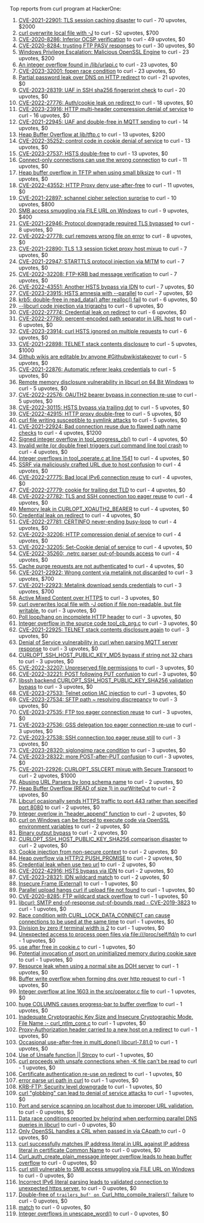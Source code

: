 Top reports from curl program at HackerOne:

1. [CVE-2021-22901: TLS session caching disaster](https://hackerone.com/reports/1180380) to curl - 70 upvotes, $2000
2. [curl overwrite local file with -J](https://hackerone.com/reports/887462) to curl - 52 upvotes, $700
3. [CVE-2020-8286: Inferior OCSP verification](https://hackerone.com/reports/1048457) to curl - 49 upvotes, $0
4. [CVE-2020-8284: trusting FTP PASV responses](https://hackerone.com/reports/1040166) to curl - 30 upvotes, $0
5. [Windows Privilege Escalation: Malicious OpenSSL Engine](https://hackerone.com/reports/608577) to curl - 23 upvotes, $200
6. [An integer overflow found in /lib/urlapi.c](https://hackerone.com/reports/547630) to curl - 23 upvotes, $0
7. [CVE-2023-32001: fopen race condition](https://hackerone.com/reports/2039870) to curl - 23 upvotes, $0
8. [Partial password leak over DNS on HTTP redirect](https://hackerone.com/reports/874778) to curl - 21 upvotes, $0
9. [CVE-2023-28319: UAF in SSH sha256 fingerprint check](https://hackerone.com/reports/1913733) to curl - 20 upvotes, $0
10. [CVE-2022-27776: Auth/cookie leak on redirect ](https://hackerone.com/reports/1547048) to curl - 18 upvotes, $0
11. [CVE-2023-23916: HTTP multi-header compression denial of service](https://hackerone.com/reports/1826048) to curl - 16 upvotes, $0
12. [CVE-2021-22945: UAF and double-free in MQTT sending](https://hackerone.com/reports/1269242) to curl - 14 upvotes, $0
13. [Heap Buffer Overflow at lib/tftp.c](https://hackerone.com/reports/550696) to curl - 13 upvotes, $200
14. [CVE-2022-35252: control code in cookie denial of service](https://hackerone.com/reports/1613943) to curl - 13 upvotes, $0
15. [CVE-2023-27537: HSTS double-free](https://hackerone.com/reports/1897203) to curl - 13 upvotes, $0
16. [Connect-only connections can use the wrong connection](https://hackerone.com/reports/948876) to curl - 11 upvotes, $0
17. [Heap buffer overflow in TFTP when using small blksize](https://hackerone.com/reports/684603) to curl - 11 upvotes, $0
18. [CVE-2022-43552: HTTP Proxy deny use-after-free](https://hackerone.com/reports/1764858) to curl - 11 upvotes, $0
19. [CVE-2021-22897: schannel cipher selection surprise](https://hackerone.com/reports/1172857) to curl - 10 upvotes, $800
20. [SMB access smuggling via FILE URL on Windows](https://hackerone.com/reports/726117) to curl - 9 upvotes, $400
21. [CVE-2021-22946: Protocol downgrade required TLS bypassed](https://hackerone.com/reports/1334111) to curl - 8 upvotes, $0
22. [CVE-2022-27778: curl removes wrong file on error](https://hackerone.com/reports/1553598) to curl - 8 upvotes, $0
23. [CVE-2021-22890: TLS 1.3 session ticket proxy host mixup](https://hackerone.com/reports/1129529) to curl - 7 upvotes, $0
24. [CVE-2021-22947: STARTTLS protocol injection via MITM](https://hackerone.com/reports/1334763) to curl - 7 upvotes, $0
25. [CVE-2022-32208: FTP-KRB bad message verification](https://hackerone.com/reports/1590071) to curl - 7 upvotes, $0
26. [CVE-2022-43551: Another HSTS bypass via IDN](https://hackerone.com/reports/1755083) to curl - 7 upvotes, $0
27. [CVE-2023-23915: HSTS amnesia with --parallel](https://hackerone.com/reports/1814333) to curl - 7 upvotes, $0
28. [krb5: double-free in read_data() after realloc() fail](https://hackerone.com/reports/686823) to curl - 6 upvotes, $0
29. [--libcurl code injection via trigraphs](https://hackerone.com/reports/1548535) to curl - 6 upvotes, $0
30. [CVE-2022-27774: Credential leak on redirect](https://hackerone.com/reports/1543773) to curl - 6 upvotes, $0
31. [CVE-2022-27780: percent-encoded path separator in URL host](https://hackerone.com/reports/1553841) to curl - 6 upvotes, $0
32. [CVE-2023-23914: curl HSTS ignored on multiple requests](https://hackerone.com/reports/1813864) to curl - 6 upvotes, $0
33. [CVE-2021-22898: TELNET stack contents disclosure](https://hackerone.com/reports/1176461) to curl - 5 upvotes, $1000
34. [Github wikis are editable by anyone #Githubwikistakeover](https://hackerone.com/reports/545052) to curl - 5 upvotes, $0
35. [CVE-2021-22876: Automatic referer leaks credentials](https://hackerone.com/reports/1101882) to curl - 5 upvotes, $0
36. [ Remote memory disclosure vulnerability in libcurl on 64 Bit Windows](https://hackerone.com/reports/1444539) to curl - 5 upvotes, $0
37. [CVE-2022-22576: OAUTH2 bearer bypass in connection re-use](https://hackerone.com/reports/1526328) to curl - 5 upvotes, $0
38. [CVE-2022-30115: HSTS bypass via trailing dot](https://hackerone.com/reports/1557449) to curl - 5 upvotes, $0
39. [CVE-2022-42915: HTTP proxy double-free](https://hackerone.com/reports/1722065) to curl - 5 upvotes, $0
40. [curl file writing susceptible to symlink attacks](https://hackerone.com/reports/1814824) to curl - 5 upvotes, $0
41. [CVE-2021-22924: Bad connection reuse due to flawed path name checks](https://hackerone.com/reports/1223565) to curl - 4 upvotes, $1200
42. [Signed integer overflow in tool_progress_cb()](https://hackerone.com/reports/591770) to curl - 4 upvotes, $0
43. [Invalid write (or double free) triggers curl command line tool crash](https://hackerone.com/reports/875775) to curl - 4 upvotes, $0
44. [Integer overflows in tool_operate.c at line 1541](https://hackerone.com/reports/661847) to curl - 4 upvotes, $0
45. [SSRF via maliciously crafted URL due to host confusion](https://hackerone.com/reports/704621) to curl - 4 upvotes, $0
46. [CVE-2022-27775: Bad local IPv6 connection reuse](https://hackerone.com/reports/1546268) to curl - 4 upvotes, $0
47. [CVE-2022-27779: cookie for trailing dot TLD](https://hackerone.com/reports/1553301) to curl - 4 upvotes, $0
48. [CVE-2022-27782: TLS and SSH connection too eager reuse](https://hackerone.com/reports/1555796) to curl - 4 upvotes, $0
49. [Memory leak in CURLOPT_XOAUTH2_BEARER](https://hackerone.com/reports/1567257) to curl - 4 upvotes, $0
50. [Credential leak on redirect](https://hackerone.com/reports/1568175) to curl - 4 upvotes, $0
51. [CVE-2022-27781: CERTINFO never-ending busy-loop](https://hackerone.com/reports/1555441) to curl - 4 upvotes, $0
52. [CVE-2022-32206: HTTP compression denial of service](https://hackerone.com/reports/1570651) to curl - 4 upvotes, $0
53. [CVE-2022-32205: Set-Cookie denial of service](https://hackerone.com/reports/1569946) to curl - 4 upvotes, $0
54. [CVE-2022-35260: .netrc parser out-of-bounds access](https://hackerone.com/reports/1721098) to curl - 4 upvotes, $0
55. [Cache purge requests are not authenticated](https://hackerone.com/reports/1994585) to curl - 4 upvotes, $0
56. [CVE-2021-22922: Wrong content via metalink not discarded](https://hackerone.com/reports/1213175) to curl - 3 upvotes, $700
57. [CVE-2021-22923: Metalink download sends credentials](https://hackerone.com/reports/1213181) to curl - 3 upvotes, $700
58. [Active Mixed Content over HTTPS](https://hackerone.com/reports/640532) to curl - 3 upvotes, $0
59. [curl overwrites local file with -J option if file non-readable, but file writable.](https://hackerone.com/reports/926638) to curl - 3 upvotes, $0
60. [Poll loop/hang on incomplete HTTP header](https://hackerone.com/reports/889160) to curl - 3 upvotes, $0
61. [Integer overflow in the source code tool_cb_prg.c](https://hackerone.com/reports/600359) to curl - 3 upvotes, $0
62. [CVE-2021-22925: TELNET stack contents disclosure again](https://hackerone.com/reports/1223882) to curl - 3 upvotes, $0
63. [Denial of Service vulnerability in curl when parsing MQTT server response](https://hackerone.com/reports/1521610) to curl - 3 upvotes, $0
64. [CURLOPT_SSH_HOST_PUBLIC_KEY_MD5 bypass if string not 32 chars](https://hackerone.com/reports/1549461) to curl - 3 upvotes, $0
65. [CVE-2022-32207: Unpreserved file permissions](https://hackerone.com/reports/1573634) to curl - 3 upvotes, $0
66. [CVE-2022-32221: POST following PUT confusion](https://hackerone.com/reports/1704017) to curl - 3 upvotes, $0
67. [ libssh backend CURLOPT_SSH_HOST_PUBLIC_KEY_SHA256 validation bypass](https://hackerone.com/reports/1825377) to curl - 3 upvotes, $0
68. [CVE-2023-27533: Telnet option IAC injection](https://hackerone.com/reports/1891474) to curl - 3 upvotes, $0
69. [CVE-2023-27534: SFTP path ~ resolving discrepancy](https://hackerone.com/reports/1892351) to curl - 3 upvotes, $0
70. [CVE-2023-27535: FTP too eager connection reuse](https://hackerone.com/reports/1892780) to curl - 3 upvotes, $0
71. [CVE-2023-27536: GSS delegation too eager connection re-use](https://hackerone.com/reports/1895135) to curl - 3 upvotes, $0
72. [CVE-2023-27538: SSH connection too eager reuse still](https://hackerone.com/reports/1898475) to curl - 3 upvotes, $0
73. [CVE-2023-28320: siglongjmp race condition](https://hackerone.com/reports/1929597) to curl - 3 upvotes, $0
74. [CVE-2023-28322: more POST-after-PUT confusion](https://hackerone.com/reports/1954658) to curl - 3 upvotes, $0
75. [CVE-2021-22926: CURLOPT_SSLCERT mixup with Secure Transport](https://hackerone.com/reports/1234760) to curl - 2 upvotes, $1000
76. [Abusing URL Parsers by long schema name](https://hackerone.com/reports/1049624) to curl - 2 upvotes, $0
77. [Heap Buffer Overflow (READ of size 1) in ourWriteOut](https://hackerone.com/reports/765664) to curl - 2 upvotes, $0
78. [Libcurl ocasionally sends HTTPS traffic to port 443 rather than specified port 8080](https://hackerone.com/reports/637800) to curl - 2 upvotes, $0
79. [Integer overlow in "header_append" function](https://hackerone.com/reports/627245) to curl - 2 upvotes, $0
80. [curl on Windows can be forced to execute code via OpenSSL environment variables](https://hackerone.com/reports/714215) to curl - 2 upvotes, $0
81. [Binary output bypass](https://hackerone.com/reports/1468962) to curl - 2 upvotes, $0
82. [CURLOPT_SSH_HOST_PUBLIC_KEY_SHA256 comparison disaster](https://hackerone.com/reports/1549435) to curl - 2 upvotes, $0
83. [Cookie injection from non-secure context](https://hackerone.com/reports/1560324) to curl - 2 upvotes, $0
84. [Heap overflow via HTTP/2 PUSH_PROMISE](https://hackerone.com/reports/1589847) to curl - 2 upvotes, $0
85. [Credential leak when use two url](https://hackerone.com/reports/1569926) to curl - 2 upvotes, $0
86. [CVE-2022-42916: HSTS bypass via IDN](https://hackerone.com/reports/1730660) to curl - 2 upvotes, $0
87. [CVE-2023-28321: IDN wildcard match](https://hackerone.com/reports/1950627) to curl - 2 upvotes, $0
88. [Insecure Frame (External)](https://hackerone.com/reports/640530) to curl - 1 upvotes, $0
89. [Parallel upload hangs curl if upload file not found](https://hackerone.com/reports/1019372) to curl - 1 upvotes, $0
90. [CVE-2020-8285: FTP wildcard stack overflow](https://hackerone.com/reports/1045844) to curl - 1 upvotes, $0
91. [libcurl: SMTP end-of-response out-of-bounds read - CVE-2019-3823](https://hackerone.com/reports/518097) to curl - 1 upvotes, $0
92. [Race condition with CURL_LOCK_DATA_CONNECT can cause connections to be used at the same time](https://hackerone.com/reports/724134) to curl - 1 upvotes, $0
93. [Division by zero if terminal width is 2](https://hackerone.com/reports/774883) to curl - 1 upvotes, $0
94. [Unexpected access to process open files via file:///proc/self/fd/n](https://hackerone.com/reports/770190) to curl - 1 upvotes, $0
95. [use after free in cookie.c](https://hackerone.com/reports/707006) to curl - 1 upvotes, $0
96. [Potential invocation of qsort on uninitialized memory during cookie save](https://hackerone.com/reports/696822) to curl - 1 upvotes, $0
97. [Resource leak when using a normal site as DOH server](https://hackerone.com/reports/694988) to curl - 1 upvotes, $0
98. [Buffer write overflow when forming dns over http request](https://hackerone.com/reports/694449) to curl - 1 upvotes, $0
99. [Integer overflow  at line 1603 in the src/operator.c file](https://hackerone.com/reports/662412) to curl - 1 upvotes, $0
100. [huge COLUMNS causes progress-bar to buffer overflow](https://hackerone.com/reports/636013) to curl - 1 upvotes, $0
101. [Inadequate Cryptographic Key Size and Insecure Cryptographic Mode.  File Name :- curl_ntlm_core.c](https://hackerone.com/reports/1113663) to curl - 1 upvotes, $0
102. [Proxy-Authorization header carried to a new host on a redirect](https://hackerone.com/reports/1086259) to curl - 1 upvotes, $0
103. [Occasional use-after-free in multi_done() libcurl-7.81.0](https://hackerone.com/reports/1463013) to curl - 1 upvotes, $0
104. [Use of Unsafe function || Strcpy](https://hackerone.com/reports/1485379) to curl - 1 upvotes, $0
105. [curl proceeds with unsafe connections when -K file can't be read](https://hackerone.com/reports/1542881) to curl - 1 upvotes, $0
106. [Certificate authentication re-use on redirect](https://hackerone.com/reports/1563061) to curl - 1 upvotes, $0
107. [error parse uri path in curl](https://hackerone.com/reports/1566462) to curl - 1 upvotes, $0
108. [KRB-FTP: Security level downgrade](https://hackerone.com/reports/1590102) to curl - 1 upvotes, $0
109. [curl "globbing" can lead to denial of service attacks](https://hackerone.com/reports/1572120) to curl - 1 upvotes, $0
110. [Port and service scanning on localhost due to improper URL validation.](https://hackerone.com/reports/773313) to curl - 0 upvotes, $0
111. [Data race conditions reported by helgrind when performing parallel DNS queries in libcurl](https://hackerone.com/reports/1019457) to curl - 0 upvotes, $0
112. [Only OpenSSL handles a CRL when passed in via CApath ](https://hackerone.com/reports/713975) to curl - 0 upvotes, $0
113. [curl successfully matches IP address literal in URL against IP address literal in certificate Common Name](https://hackerone.com/reports/715413) to curl - 0 upvotes, $0
114. [Curl_auth_create_plain_message integer overflow leads to heap buffer overflow](https://hackerone.com/reports/872089) to curl - 0 upvotes, $0
115. [curl still vulnerable to SMB access smuggling via FILE URL on Windows](https://hackerone.com/reports/812969) to curl - 0 upvotes, $0
116. [Incorrect IPv6 literal parsing leads to validated connection to unexpected https server.](https://hackerone.com/reports/688048) to curl - 0 upvotes, $0
117. [Double-free of `trailers_buf' on `Curl_http_compile_trailers()` failure](https://hackerone.com/reports/687734) to curl - 0 upvotes, $0
118. [match](https://hackerone.com/reports/1555440) to curl - 0 upvotes, $0
119. [Integer overflows in unescape_word()](https://hackerone.com/reports/1564922) to curl - 0 upvotes, $0
